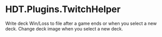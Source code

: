 # HDT.Plugins.TwitchHelper
Write deck Win/Loss to file after a game ends or when you select a new deck.
Change deck image when you select a new deck.
